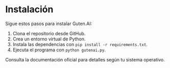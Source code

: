 # Instalación

Sigue estos pasos para instalar Guten.AI:

1. Clona el repositorio desde GitHub.
2. Crea un entorno virtual de Python.
3. Instala las dependencias con `pip install -r requirements.txt`.
4. Ejecuta el programa con `python gutenai.py`.

Consulta la documentación oficial para detalles según tu sistema operativo.